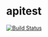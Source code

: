 # apitest

[![Build Status](https://travis-ci.com/myapitest/apitest.svg?branch=master)](https://travis-ci.com/myapitest/apitest)